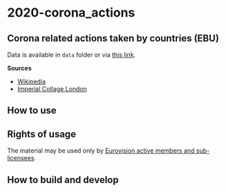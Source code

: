 # 2020-corona_actions

## Corona related actions taken by countries (EBU)

Data is available in `data` folder or via [this link](https://docs.google.com/spreadsheets/d/1Tt83x8vIMeZwYzsYJlxzz7hqfi3gTSpyaz1bB1olwCw/edit#gid=0). 

**Sources**
* [Wikipedia](https://en.wikipedia.org/wiki/Timeline_of_the_COVID-19_pandemic_in_the_United_Kingdom)
* [Imperial Collage London](https://mrc-ide.github.io/covid19estimates/?#/)

## How to use

## Rights of usage

The material may be used only by [Eurovision active members and sub-licensees](https://www.ebu.ch/eurovision-news/members-and-sublicensees).

## How to build and develop
